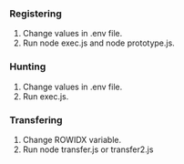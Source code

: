 ### Registering

1. Change values in .env file.
2. Run node exec.js and node prototype.js.

### Hunting

1. Change values in .env file.
2. Run exec.js.

### Transfering

1. Change ROWIDX variable.
1. Run node transfer.js or transfer2.js
